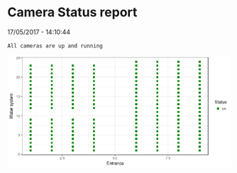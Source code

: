 Camera Status report
================
17/05/2017 - 14:10:44

    All cameras are up and running

![](camreport_files/figure-markdown_github/unnamed-chunk-2-1.png)
